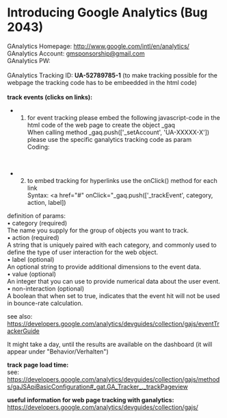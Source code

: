 # Introducing Google Analytics (Bug 2043)

GAnalytics Homepage: http://www.google.com/intl/en/analytics/ <br/>
GAnalytics Account: gmsponsorship@gmail.com <br/> 
GAnalytics PW: <br/>
<br/>
GAnalytics Tracking ID: **UA-52789785-1** (to make tracking possible for the webpage the tracking code has to be embeedded in the html code)<br/> 
<br/> 
**track events (clicks on links):**<br/> 
* 1. for event tracking please embed the following javascript-code in the html code of the web page to create the object _gaq <br/>
When calling method _gaq.push(['_setAccount', 'UA-XXXXX-X'])  please use the specific ganalytics tracking code as param<br/>
Coding:<br/>
<script type="text/javascript">
  var _gaq = _gaq || [];
  _gaq.push(['_setAccount', 'UA-XXXXX-X']);
  _gaq.push(['_trackPageview']);
  (function() {
  var ga = document.createElement('script'); ga.type = 'text/javascript'; ga.async = true;
  ga.src = ('https:' == document.location.protocol ? 'https://ssl' : 'http://www') + '.google-analytics.com/ga.js';              
  var s = document.getElementsByTagName('script')[0]; s.parentNode.insertBefore(ga, s);
</script><br/>
* 2. to embed tracking for hyperlinks use the onClick() method for each link <br/> 
Syntax: <a href="#" onClick="_gaq.push(['_trackEvent', category, action, label]) <br/> 

definition of params:<br/>
•	category (required)<br/>
The name you supply for the group of objects you want to track.<br/>
•	action (required)<br/>
A string that is uniquely paired with each category, and commonly used to define the type of user interaction for the web object.<br/>
•	label (optional)<br/>
An optional string to provide additional dimensions to the event data.<br/>
•	value (optional)<br/>
An integer that you can use to provide numerical data about the user event.<br/>
•	non-interaction (optional)<br/>
A boolean that when set to true, indicates that the event hit will not be used in bounce-rate calculation.<br/>

see also: https://developers.google.com/analytics/devguides/collection/gajs/eventTrackerGuide <br/>

It might take a day, until the results are available on the dashboard (it will appear under "Behavior/Verhalten")<br/>

**track page load time:**<br/> 
see: https://developers.google.com/analytics/devguides/collection/gajs/methods/gaJSApiBasicConfiguration#_gat.GA_Tracker_._trackPageview 

**useful information for web page tracking with ganalytics:** <br/>
https://developers.google.com/analytics/devguides/collection/gajs/
